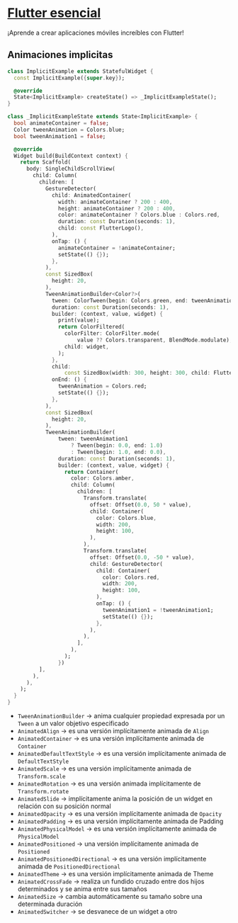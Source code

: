 # [Flutter esencial](readme.md)

¡Aprende a crear aplicaciones móviles increíbles con Flutter!

## Animaciones implicitas

```dart
class ImplicitExample extends StatefulWidget {
  const ImplicitExample({super.key});

  @override
  State<ImplicitExample> createState() => _ImplicitExampleState();
}

class _ImplicitExampleState extends State<ImplicitExample> {
  bool animateContainer = false;
  Color tweenAnimation = Colors.blue;
  bool tweenAnimation1 = false;

  @override
  Widget build(BuildContext context) {
    return Scaffold(
      body: SingleChildScrollView(
        child: Column(
          children: [
            GestureDetector(
              child: AnimatedContainer(
                width: animateContainer ? 200 : 400,
                height: animateContainer ? 200 : 400,
                color: animateContainer ? Colors.blue : Colors.red,
                duration: const Duration(seconds: 1),
                child: const FlutterLogo(),
              ),
              onTap: () {
                animateContainer = !animateContainer;
                setState(() {});
              },
            ),
            const SizedBox(
              height: 20,
            ),
            TweenAnimationBuilder<Color?>(
              tween: ColorTween(begin: Colors.green, end: tweenAnimation),
              duration: const Duration(seconds: 1),
              builder: (context, value, widget) {
                print(value);
                return ColorFiltered(
                  colorFilter: ColorFilter.mode(
                      value ?? Colors.transparent, BlendMode.modulate),
                  child: widget,
                );
              },
              child:
                  const SizedBox(width: 300, height: 300, child: FlutterLogo()),
              onEnd: () {
                tweenAnimation = Colors.red;
                setState(() {});
              },
            ),
            const SizedBox(
              height: 20,
            ),
            TweenAnimationBuilder(
                tween: tweenAnimation1
                    ? Tween(begin: 0.0, end: 1.0)
                    : Tween(begin: 1.0, end: 0.0),
                duration: const Duration(seconds: 1),
                builder: (context, value, widget) {
                  return Container(
                    color: Colors.amber,
                    child: Column(
                      children: [
                        Transform.translate(
                          offset: Offset(0.0, 50 * value),
                          child: Container(
                            color: Colors.blue,
                            width: 200,
                            height: 100,
                          ),
                        ),
                        Transform.translate(
                          offset: Offset(0.0, -50 * value),
                          child: GestureDetector(
                            child: Container(
                              color: Colors.red,
                              width: 200,
                              height: 100,
                            ),
                            onTap: () {
                              tweenAnimation1 = !tweenAnimation1;
                              setState(() {});
                            },
                          ),
                        ),
                      ],
                    ),
                  );
                })
          ],
        ),
      ),
    );
  }
}
```
* `TweenAnimationBuilder` -> anima cualquier propiedad expresada por un `Tween` a un valor objetivo especificado
* `AnimatedAlign` -> es una versión implícitamente animada de `Align`
* `AnimatedContainer` -> es una versión implícitamente animada de `Container`
* `AnimatedDefaultTextStyle` -> es una versión implícitamente animada de `DefaultTextStyle`
* `AnimatedScale` -> es una versión implícitamente animada de `Transform.scale`
* `AnimatedRotation` -> es una versión animada implícitamente de `Transform.rotate`
* `AnimatedSlide` -> implícitamente anima la posición de un widget en relación con su posición normal
* `AnimatedOpacity` -> es una versión implícitamente animada de `Opacity`
* `AnimatedPadding` -> es una versión implícitamente animada de Padding
* `AnimatedPhysicalModel` -> es una versión implícitamente animada de `PhysicalModel`
* `AnimatedPositioned` -> una versión implícitamente animada de `Positioned`
* `AnimatedPositionedDirectional` -> es una versión implícitamente animada de `PositionedDirectional`
* `AnimatedTheme` -> es una versión implícitamente animada de Theme
* `AnimatedCrossFade` -> realiza un fundido cruzado entre dos hijos determinados y se anima entre sus tamaños
* `AnimatedSize` -> cambia automáticamente su tamaño sobre una determinada duración
* `AnimatedSwitcher` -> se desvanece de un widget a otro


